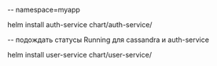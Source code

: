 -- namespace=myapp

helm install auth-service chart/auth-service/

-- подождать статусы Running для cassandra и auth-service

helm install user-service chart/user-service/

